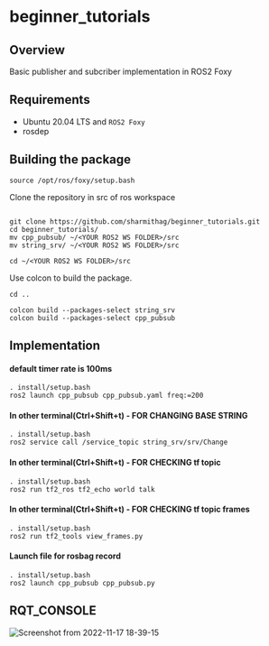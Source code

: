 # beginner_tutorials

## Overview
Basic publisher and subcriber implementation in ROS2 Foxy

## Requirements
- Ubuntu 20.04 LTS and `ROS2 Foxy`
- rosdep

## Building the package

```
source /opt/ros/foxy/setup.bash
```

Clone the repository in src of ros workspace
```

git clone https://github.com/sharmithag/beginner_tutorials.git
cd beginner_tutorials/
mv cpp_pubsub/ ~/<YOUR ROS2 WS FOLDER>/src
mv string_srv/ ~/<YOUR ROS2 WS FOLDER>/src

cd ~/<YOUR ROS2 WS FOLDER>/src

```
Use colcon to build the package.
```
cd ..

colcon build --packages-select string_srv
colcon build --packages-select cpp_pubsub

```
## Implementation
#### default timer rate is 100ms
```
. install/setup.bash
ros2 launch cpp_pubsub cpp_pubsub.yaml freq:=200
```
#### In other terminal(Ctrl+Shift+t) - FOR CHANGING BASE STRING
```
. install/setup.bash
ros2 service call /service_topic string_srv/srv/Change
```
#### In other terminal(Ctrl+Shift+t) - FOR CHECKING tf topic
```
. install/setup.bash
ros2 run tf2_ros tf2_echo world talk
```
#### In other terminal(Ctrl+Shift+t) - FOR CHECKING tf topic frames
```
. install/setup.bash
ros2 run tf2_tools view_frames.py

```
#### Launch file for rosbag record
```
. install/setup.bash
ros2 launch cpp_pubsub cpp_pubsub.py
```
## RQT_CONSOLE
![Screenshot from 2022-11-17 18-39-15](https://user-images.githubusercontent.com/90351952/202583023-bf5046e9-4380-4a2a-9ac2-54dd59fda0d3.png)

